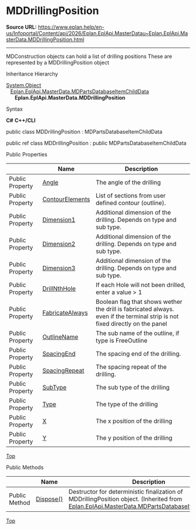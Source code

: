 # MDDrillingPosition

**Source URL:** https://www.eplan.help/en-us/Infoportal/Content/api/2026/Eplan.EplApi.MasterDatau~Eplan.EplApi.MasterData.MDDrillingPosition.html

---

MDConstruction objects can hold a list of drilling positions These are represented by a MDDrillingPosition object

Inheritance Hierarchy

[System.Object](#)  
   [Eplan.EplApi.MasterData.MDPartsDatabaseItemChildData](Eplan.EplApi.MasterDatau~Eplan.EplApi.MasterData.MDPartsDatabaseItemChildData.html)  
      **Eplan.EplApi.MasterData.MDDrillingPosition**

Syntax

**C#**
**C++/CLI**


public class MDDrillingPosition : MDPartsDatabaseItemChildData

public ref class MDDrillingPosition : public MDPartsDatabaseItemChildData

Public Properties

|  | Name | Description |
| --- | --- | --- |
| Public Property | [Angle](Eplan.EplApi.MasterDatau~Eplan.EplApi.MasterData.MDDrillingPosition~Angle.html) | The angle of the drilling |
| Public Property | [ContourElements](Eplan.EplApi.MasterDatau~Eplan.EplApi.MasterData.MDDrillingPosition~ContourElements.html) | List of sections from user defined contour (outline). |
| Public Property | [Dimension1](Eplan.EplApi.MasterDatau~Eplan.EplApi.MasterData.MDDrillingPosition~Dimension1.html) | Additional dimension of the drilling. Depends on type and sub type. |
| Public Property | [Dimension2](Eplan.EplApi.MasterDatau~Eplan.EplApi.MasterData.MDDrillingPosition~Dimension2.html) | Additional dimension of the drilling. Depends on type and sub type. |
| Public Property | [Dimension3](Eplan.EplApi.MasterDatau~Eplan.EplApi.MasterData.MDDrillingPosition~Dimension3.html) | Additional dimension of the drilling. Depends on type and sub type. |
| Public Property | [DrillNthHole](Eplan.EplApi.MasterDatau~Eplan.EplApi.MasterData.MDDrillingPosition~DrillNthHole.html) | If each Hole will not been drilled, enter a value > 1 |
| Public Property | [FabricateAlways](Eplan.EplApi.MasterDatau~Eplan.EplApi.MasterData.MDDrillingPosition~FabricateAlways.html) | Boolean flag that shows wether the drill is fabricated always. even if the terminal strip is not fixed directly on the panel |
| Public Property | [OutlineName](Eplan.EplApi.MasterDatau~Eplan.EplApi.MasterData.MDDrillingPosition~OutlineName.html) | The sub name of the outline, if type is FreeOutline |
| Public Property | [SpacingEnd](Eplan.EplApi.MasterDatau~Eplan.EplApi.MasterData.MDDrillingPosition~SpacingEnd.html) | The spacing end of the drilling. |
| Public Property | [SpacingRepeat](Eplan.EplApi.MasterDatau~Eplan.EplApi.MasterData.MDDrillingPosition~SpacingRepeat.html) | The spacing repeat of the drilling. |
| Public Property | [SubType](Eplan.EplApi.MasterDatau~Eplan.EplApi.MasterData.MDDrillingPosition~SubType.html) | The sub type of the drilling |
| Public Property | [Type](Eplan.EplApi.MasterDatau~Eplan.EplApi.MasterData.MDDrillingPosition~Type.html) | The type of the drilling |
| Public Property | [X](Eplan.EplApi.MasterDatau~Eplan.EplApi.MasterData.MDDrillingPosition~X.html) | The x position of the drilling |
| Public Property | [Y](Eplan.EplApi.MasterDatau~Eplan.EplApi.MasterData.MDDrillingPosition~Y.html) | The y position of the drilling |

[Top](#top)

Public Methods

|  | Name | Description |
| --- | --- | --- |
| Public Method | [Dispose()](Eplan.EplApi.MasterDatau~Eplan.EplApi.MasterData.MDPartsDatabaseItemChildData~Dispose().html) | Destructor for deterministic finalization of MDDrillingPosition object. (Inherited from [Eplan.EplApi.MasterData.MDPartsDatabaseItemChildData](Eplan.EplApi.MasterDatau~Eplan.EplApi.MasterData.MDPartsDatabaseItemChildData.html)) |

[Top](#top)
